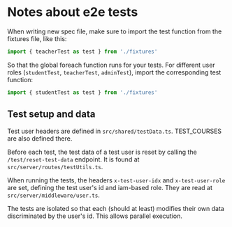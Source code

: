 # Notes about e2e tests

When writing new spec file, make sure to import the test function from the fixtures file, like this:
```ts
import { teacherTest as test } from './fixtures'
```

So that the global foreach function runs for your tests. For different user roles (`studentTest`, `teacherTest`, `adminTest`), import the corresponding test function:
```ts
import { studentTest as test } from './fixtures'
```

## Test setup and data

Test user headers are defined in `src/shared/testData.ts`. TEST_COURSES are also defined there.

Before each test, the test data of a test user is reset by calling the `/test/reset-test-data` endpoint. It is found at `src/server/routes/testUtils.ts`.

When running the tests, the headers `x-test-user-idx` and `x-test-user-role` are set, defining the test user's id and iam-based role. They are read at `src/server/middleware/user.ts`.

The tests are isolated so that each (should at least) modifies their own data discriminated by the user's id. This allows parallel execution.
